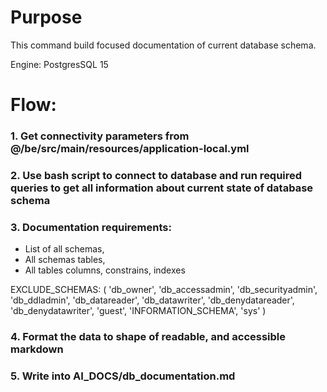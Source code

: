 # Purpose

This command build focused documentation of current database schema.

Engine: PostgresSQL 15

# Flow:

### 1. Get connectivity parameters from @/be/src/main/resources/application-local.yml

### 2. Use bash script to connect to database and run required queries to get all information about current state of database schema

### 3. Documentation requirements:

- List of all schemas,
- All schemas tables,
- All tables columns, constrains, indexes

EXCLUDE_SCHEMAS: (
'db_owner',
'db_accessadmin',
'db_securityadmin',
'db_ddladmin',
'db_datareader',
'db_datawriter',
'db_denydatareader',
'db_denydatawriter',
'guest',
'INFORMATION_SCHEMA',
'sys'
)

### 4. Format the data to shape of readable, and accessible markdown

### 5. Write into AI_DOCS/db_documentation.md